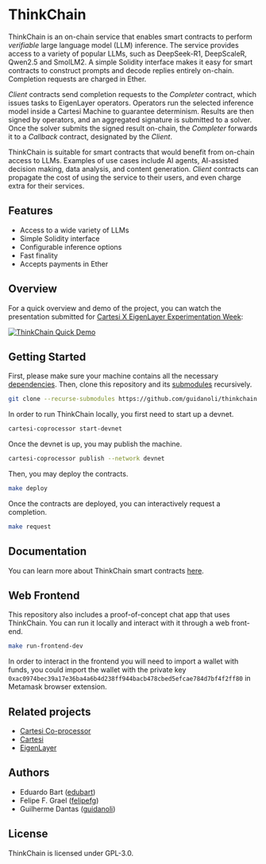 # ThinkChain

ThinkChain is an on-chain service that enables smart contracts to perform _verifiable_ large language model (LLM) inference.
The service provides access to a variety of popular LLMs, such as DeepSeek-R1, DeepScaleR, Qwen2.5 and SmolLM2.
A simple Solidity interface makes it easy for smart contracts to construct prompts and decode replies entirely on-chain.
Completion requests are charged in Ether.

_Client_ contracts send completion requests to the _Completer_ contract, which issues tasks to EigenLayer operators.
Operators run the selected inference model inside a Cartesi Machine to guarantee determinism.
Results are then signed by operators, and an aggregated signature is submitted to a solver.
Once the solver submits the signed result on-chain, the _Completer_ forwards it to a _Callback_ contract, designated by the _Client_.

ThinkChain is suitable for smart contracts that would benefit from on-chain access to LLMs.
Examples of use cases include AI agents, AI-assisted decision making, data analysis, and content generation.
_Client_ contracts can propagate the cost of using the service to their users, and even charge extra for their services.

## Features

- Access to a wide variety of LLMs
- Simple Solidity interface
- Configurable inference options
- Fast finality
- Accepts payments in Ether

## Overview

For a quick overview and demo of the project,
you can watch the presentation submitted for [Cartesi X EigenLayer Experimentation Week](https://cartesi-x-eigenlayer.devfolio.co/):

[![ThinkChain Quick Demo](https://img.youtube.com/vi/Ni0cgn2cR2o/0.jpg)](https://youtu.be/Ni0cgn2cR2o)

## Getting Started

First, please make sure your machine contains all the necessary [dependencies](https://docs.mugen.builders/cartesi-co-processor-tutorial/installation).
Then, clone this repository and its [submodules](https://git-scm.com/book/en/v2/Git-Tools-Submodules) recursively.

```sh
git clone --recurse-submodules https://github.com/guidanoli/thinkchain.git
```

In order to run ThinkChain locally, you first need to start up a devnet.

```sh
cartesi-coprocessor start-devnet
```

Once the devnet is up, you may publish the machine.

```sh
cartesi-coprocessor publish --network devnet
```

Then, you may deploy the contracts.

```sh
make deploy
```

Once the contracts are deployed, you can interactively request a completion.

```sh
make request
```

## Documentation

You can learn more about ThinkChain smart contracts [here](./contracts/README.md).

## Web Frontend

This repository also includes a proof-of-concept chat app that uses ThinkChain.
You can run it locally and interact with it through a web front-end.

```sh
make run-frontend-dev
```

In order to interact in the frontend you will need to import a wallet with funds,
you could import the wallet with the private key
`0xac0974bec39a17e36ba4a6b4d238ff944bacb478cbed5efcae784d7bf4f2ff80`
in Metamask browser extension.

## Related projects

- [Cartesi Co-processor](https://github.com/zippiehq/cartesi-coprocessor)
- [Cartesi](https://cartesi.io/)
- [EigenLayer](https://www.eigenlayer.xyz/)

## Authors

- Eduardo Bart ([edubart](https://github.com/edubart))
- Felipe F. Grael ([felipefg](https://github.com/felipefg))
- Guilherme Dantas ([guidanoli](https://github.com/guidanoli))

## License

ThinkChain is licensed under GPL-3.0.
